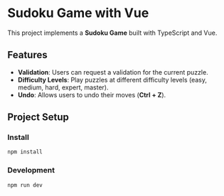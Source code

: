 # Sudoku Game with Vue

This project implements a **Sudoku Game** built with TypeScript and Vue.

## Features

- **Validation**: Users can request a validation for the current puzzle.
- **Difficulty Levels**: Play puzzles at different difficulty levels (easy, medium, hard, expert, master).
- **Undo**: Allows users to undo their moves (**Ctrl + Z**).

## Project Setup

### Install

```bash
npm install
```

### Development

```bash
npm run dev
```
